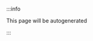 <!--
title: "Integrations"
sidebar_label: "Integrations"
custom_edit_url: "https://github.com/netdata/netdata/blob/master/docs/getting-started/integrations.md"
learn_status: "Published"
learn_topic_type: "Getting started"
learn_rel_path: "Getting started"
learn_docs_purpose: "Present all the Netdata integrations"
-->


:::info

This page will be autogenerated

:::
